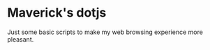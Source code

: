 Maverick's dotjs
================

Just some basic scripts to make my web browsing experience more pleasant.
